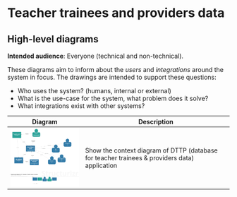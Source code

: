 # Teacher trainees and providers data

## High-level diagrams

**Intended audience**: Everyone (technical and non-technical).

These diagrams aim to inform about the _users_ and _integrations_ around the system in focus. The drawings are intended to support these questions:

- Who uses the system? (humans, internal or external)
- What is the use-case for the system, what problem does it solve?
- What integrations exist with other systems?

| Diagram | Description |
| --- | --- |
| <img src="DTTP-context-diagram.png" width="280"/>  | Show the context diagram of DTTP (database for teacher trainees & providers data) application |
